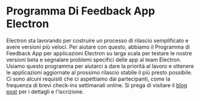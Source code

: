 # Programma Di Feedback App Electron

Electron sta lavorando per costruire un processo di rilascio semplificato e avere versioni più veloci. Per aiutare con questo, abbiamo il Programma di Feedback App per applicazioni Electron su larga scala per testare le nostre versioni beta e segnalare problemi specifici delle app al team Electron. Usiamo questo programma per aiutarci a dare la priorità al lavoro e ottenere le applicazioni aggiornate al prossimo rilascio stabile il più presto possibile. Ci sono alcuni requisiti che ci aspettiamo dai partecipanti, come la frequenza di brevi check-ins settimanali online. Si prega di visitare il [blog post](https://electronjs.org/blog/app-feedback-program) per i dettagli e l'iscrizione.
